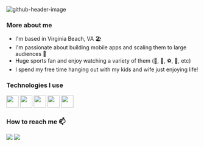 ![github-header-image](https://github.com/user-attachments/assets/071335a2-52cd-4531-9d3d-986c6126e29b)

### More about me
- I'm based in Virginia Beach, VA 🏖️
- I'm passionate about building mobile apps and scaling them to large audiences 🤹
- Huge sports fan and enjoy watching a variety of them (🏈, 🏀, ⚽, 🏒, etc)
- I spend my free time hanging out with my kids and wife just enjoying life!

### Technologies I use
<a target="_blank" href="https://www.swift.org"><img height="32" width="32" src="https://cdn.simpleicons.org/swift"></img></a>
<a target="_blank" href="https://www.apollographql.com"><img height="32" width="32" src="https://cdn.simpleicons.org/apollographql"></img></a>
<a target="_blank" href="https://lottiefiles.com"><img height="32" width="32" src="https://cdn.simpleicons.org/lottiefiles"></img></a>
<a target="_blank" href="https://developer.mozilla.org/en-US/docs/Web/JavaScript"><img height="32" width="32" src="https://cdn.simpleicons.org/javascript"></img></a>
<a target="_blank" href="https://www.python.org"><img height="32" width="32" src="https://cdn.simpleicons.org/python"></img></a>

### How to reach me 📫	
<a target="_blank" href="https://www.linkedin.com/in/aslattum"><img src="https://img.shields.io/badge/-LinkedIn-0077B5?style=for-the-badge&logo=Linkedin&logoColor=white"></img></a>
<a target="_blank" href="mailto:aslattum1220@gmail.com"><img src="https://img.shields.io/badge/-Gmail-D14836?style=for-the-badge&logo=Gmail&logoColor=white"></img></a>
<!--
**aslattum/aslattum** is a ✨ _special_ ✨ repository because its `README.md` (this file) appears on your GitHub profile.

Here are some ideas to get you started:

- 🔭 I’m currently working on ...
- 🌱 I’m currently learning ...
- 👯 I’m looking to collaborate on ...
- 🤔 I’m looking for help with ...
- 💬 Ask me about ...
- 📫 How to reach me: ...
- 😄 Pronouns: ...
- ⚡ Fun fact: ...
-->
